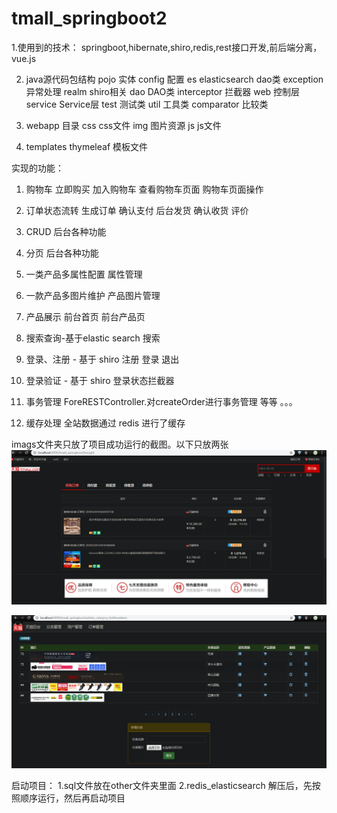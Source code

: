 # tmall_springboot2
1.使用到的技术：
springboot,hibernate,shiro,redis,rest接口开发,前后端分离，vue.js


2. java源代码包结构
pojo 实体
config 配置
es elasticsearch dao类
exception 异常处理
realm shiro相关
dao DAO类
interceptor 拦截器
web 控制层
service Service层
test 测试类
util 工具类
comparator 比较类


3. webapp 目录
css css文件
img 图片资源
js js文件
4. templates
thymeleaf 模板文件



实现的功能：
1. 购物车
立即购买 加入购物车 查看购物车页面 购物车页面操作

2. 订单状态流转
生成订单 确认支付 后台发货 确认收货 评价

3. CRUD
后台各种功能

4. 分页
后台各种功能

5. 一类产品多属性配置
属性管理

6. 一款产品多图片维护
产品图片管理

7. 产品展示
前台首页 前台产品页

8. 搜索查询-基于elastic search
搜索

9. 登录、注册 - 基于 shiro
注册 登录 退出

10. 登录验证 - 基于 shiro
登录状态拦截器

11. 事务管理
ForeRESTController.对createOrder进行事务管理
等等 。。。

12. 缓存处理
全站数据通过 redis 进行了缓存


imags文件夹只放了项目成功运行的截图。以下只放两张
![image](https://github.com/gaokun1236/tmall_springboot2/blob/master/images/%E8%AE%A2%E5%8D%95%C2%B7.png)

![image](https://github.com/gaokun1236/tmall_springboot2/blob/master/images/%E5%90%8E%E7%AB%AF.png)



启动项目：
1.sql文件放在other文件夹里面
2.redis_elasticsearch 解压后，先按照顺序运行，然后再启动项目
